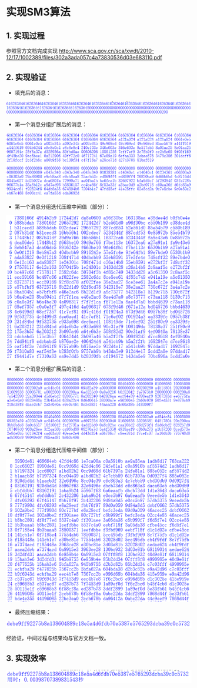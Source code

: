 # 实现SM3算法
## 1. 实现过程
参照官方文档完成实现
http://www.sca.gov.cn/sca/xwdt/2010-12/17/1002389/files/302a3ada057c4a73830536d03e683110.pdf
## 2. 实现验证
- 填充后的消息：

![image](./image/828bccb0-5455-4d05-8dff-8430aae024b1.png)


- 第一个消息分组扩展后的消息：

![image](./image/96cdddba-a9d2-4390-9564-41132fe4bd12.png)

- 第一个消息分组迭代压缩中间值（部分）：

![image](./image/1518a23e-4e0a-434f-862d-f16a22de2291.png)

- 第二个消息分组扩展后的消息：

![image](./image/4fd29c03-c3b3-449d-b392-ce41a9855606.png)

- 第二个消息分组迭代压缩中间值（部分）：

![image](./image/935df951-e152-430b-a5cd-1de03e9091a9.png)

- 最终压缩结果：

![image](./image/395012e7-32f8-43c2-8940-d790b8e3407f.png)

经验证，中间过程与结果均与官方文档一致。

## 3. 实现效率
![image](./image/65b97991-1589-4b02-a33d-cbc4d9becec7.png)
